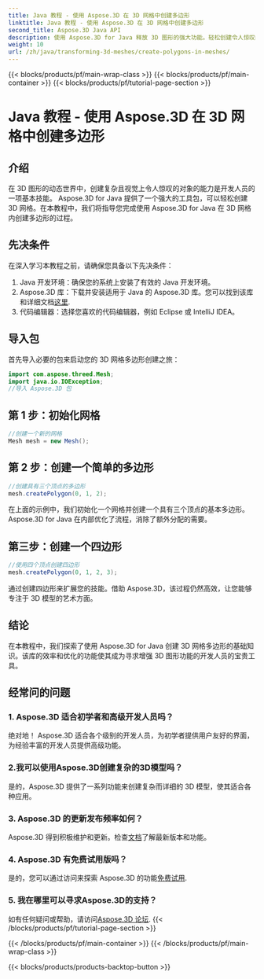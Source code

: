 ```yaml
---
title: Java 教程 - 使用 Aspose.3D 在 3D 网格中创建多边形
linktitle: Java 教程 - 使用 Aspose.3D 在 3D 网格中创建多边形
second_title: Aspose.3D Java API
description: 使用 Aspose.3D for Java 释放 3D 图形的强大功能。轻松创建令人惊叹的多边形。立即下载以获得无缝的开发体验。
weight: 10
url: /zh/java/transforming-3d-meshes/create-polygons-in-meshes/
---
```


{{< blocks/products/pf/main-wrap-class >}}
{{< blocks/products/pf/main-container >}}
{{< blocks/products/pf/tutorial-page-section >}}

# Java 教程 - 使用 Aspose.3D 在 3D 网格中创建多边形

## 介绍
在 3D 图形的动态世界中，创建复杂且视觉上令人惊叹的对象的能力是开发人员的一项基本技能。 Aspose.3D for Java 提供了一个强大的工具包，可以轻松创建 3D 网格。在本教程中，我们将指导您完成使用 Aspose.3D for Java 在 3D 网格内创建多边形的过程。
## 先决条件
在深入学习本教程之前，请确保您具备以下先决条件：
1. Java 开发环境：确保您的系统上安装了有效的 Java 开发环境。
2.  Aspose.3D 库：下载并安装适用于 Java 的 Aspose.3D 库。您可以找到该库和详细文档[这里](https://reference.aspose.com/3d/java/).
3. 代码编辑器：选择您喜欢的代码编辑器，例如 Eclipse 或 IntelliJ IDEA。
## 导入包
首先导入必要的包来启动您的 3D 网格多边形创建之旅：
```java
import com.aspose.threed.Mesh;
import java.io.IOException;
//导入 Aspose.3D 包
```
## 第 1 步：初始化网格
```java
//创建一个新的网格
Mesh mesh = new Mesh();
```
## 第 2 步：创建一个简单的多边形
```java
//创建具有三个顶点的多边形
mesh.createPolygon(0, 1, 2);
```
在上面的示例中，我们初始化一个网格并创建一个具有三个顶点的基本多边形。 Aspose.3D for Java 在内部优化了流程，消除了额外分配的需要。
## 第三步：创建一个四边形
```java
//使用四个顶点创建四边形
mesh.createPolygon(0, 1, 2, 3);
```
通过创建四边形来扩展您的技能。借助 Aspose.3D，该过程仍然高效，让您能够专注于 3D 模型的艺术方面。
## 结论
在本教程中，我们探索了使用 Aspose.3D for Java 创建 3D 网格多边形的基础知识。该库的效率和优化的功能使其成为寻求增强 3D 图形功能的开发人员的宝贵工具。
## 经常问的问题
### 1. Aspose.3D 适合初学者和高级开发人员吗？
绝对地！ Aspose.3D 适合各个级别的开发人员，为初学者提供用户友好的界面，为经验丰富的开发人员提供高级功能。
### 2.我可以使用Aspose.3D创建复杂的3D模型吗？
是的，Aspose.3D 提供了一系列功能来创建复杂而详细的 3D 模型，使其适合各种应用。
### 3. Aspose.3D 的更新发布频率如何？
 Aspose.3D 得到积极维护和更新。检查[文档](https://reference.aspose.com/3d/java/)了解最新版本和功能。
### 4. Aspose.3D 有免费试用版吗？
是的，您可以通过访问来探索 Aspose.3D 的功能[免费试用](https://releases.aspose.com/).
### 5. 我在哪里可以寻求Aspose.3D的支持？
如有任何疑问或帮助，请访问[Aspose.3D 论坛](https://forum.aspose.com/c/3d/18).
{{< /blocks/products/pf/tutorial-page-section >}}

{{< /blocks/products/pf/main-container >}}
{{< /blocks/products/pf/main-wrap-class >}}

{{< blocks/products/products-backtop-button >}}
